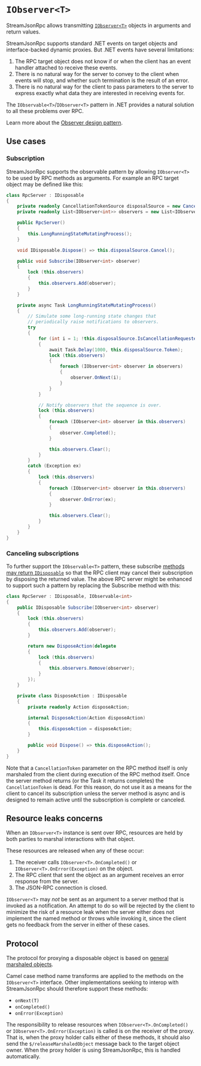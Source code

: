 # `IObserver<T>`

StreamJsonRpc allows transmitting [`IObserver<T>`](https://learn.microsoft.com/dotnet/api/system.iobserver-1) objects in arguments and return values.

StreamJsonRpc supports standard .NET events on target objects and interface-backed dynamic proxies.
But .NET events have several limitations:

1. The RPC target object does not know if or when the client has an event handler attached to receive these events.
1. There is no natural way for the server to convey to the client when events will stop, and whether such termination is the result of an error.
1. There is no natural way for the client to pass parameters to the server to express exactly what data they are interested in receiving events for.

The `IObservable<T>`/`IObserver<T>` pattern in .NET provides a natural solution to all these problems over RPC.

Learn more about the [Observer design pattern](https://docs.microsoft.com/en-us/dotnet/standard/events/observer-design-pattern).

## Use cases

### Subscription

StreamJsonRpc supports the observable pattern by allowing `IObserver<T>` to be used by RPC methods as arguments.
For example an RPC target object may be defined like this:

```cs
class RpcServer : IDisposable
{
    private readonly CancellationTokenSource disposalSource = new CancellationTokenSource();
    private readonly List<IObserver<int>> observers = new List<IObserver<int>>();

    public RpcServer()
    {
        this.LongRunningStateMutatingProcess();
    }

    void IDisposable.Dispose() => this.disposalSource.Cancel();

    public void Subscribe(IObserver<int> observer)
    {
        lock (this.observers)
        {
            this.observers.Add(observer);
        }
    }

    private async Task LongRunningStateMutatingProcess()
    {
        // Simulate some long-running state changes that
        // periodically raise notifications to observers.
        try
        {
            for (int i = 1; !this.disposalSource.IsCancellationRequested; i++)
            {
                await Task.Delay(1000, this.disposalSource.Token);
                lock (this.observers)
                {
                    foreach (IObserver<int> observer in observers)
                    {
                        observer.OnNext(i);
                    }
                }
            }

            // Notify observers that the sequence is over.
            lock (this.observers)
            {
                foreach (IObserver<int> observer in this.observers)
                {
                    observer.Completed();
                }

                this.observers.Clear();
            }
        }
        catch (Exception ex)
        {
            lock (this.observers)
            {
                foreach (IObserver<int> observer in this.observers)
                {
                    observer.OnError(ex);
                }

                this.observers.Clear();
            }
        }
    }
}
```

### Canceling subscriptions

To further support the `IObservable<T>` pattern, these subscribe [methods may return `IDisposable`](disposable.md) so that the RPC client may cancel their subscription by disposing the returned value.
The above RPC server might be enhanced to support such a pattern by replacing the Subscribe method with this:

```cs
class RpcServer : IDisposable, IObservable<int>
{
    public IDisposable Subscribe(IObserver<int> observer)
    {
        lock (this.observers)
        {
            this.observers.Add(observer);
        }

        return new DisposeAction(delegate
        {
            lock (this.observers)
            {
                this.observers.Remove(observer);
            }
        });
    }

    private class DisposeAction : IDisposable
    {
        private readonly Action disposeAction;

        internal DisposeAction(Action disposeAction)
        {
            this.disposeAction = disposeAction;
        }

        public void Dispose() => this.disposeAction();
    }
}
```

Note that a `CancellationToken` parameter on the RPC method itself is only marshaled from the client during execution of the RPC method itself.
Once the server method returns (or the Task it returns completes) the `CancellationToken` is dead.
For this reason, do not use it as a means for the client to cancel its subscription unless the server method
is async and is designed to remain active until the subscription is complete or canceled.

## Resource leaks concerns

When an `IObserver<T>` instance is sent over RPC, resources are held by both parties to marshal interactions
with that object.

These resources are released when any of these occur:

1. The receiver calls `IObserver<T>.OnCompleted()` or `IObserver<T>.OnError(Exception)` on the object.
1. The RPC client that sent the object as an argument receives an error response from the server.
1. The JSON-RPC connection is closed.

`IObserver<T>` may *not* be sent as an argument to a server method that is invoked as a notification.
An attempt to do so will be rejected by the client to minimize the risk of a resource leak when
the server either does not implement the named method or throws while invoking it,
since the client gets no feedback from the server in either of these cases.

## Protocol

The protocol for proxying a disposable object is based on [general marshaled objects](general_marshaled_objects.md).

Camel case method name transforms are applied to the methods on the `IObserver<T>` interface.
Other implementations seeking to interop with StreamJsonRpc should therefore support these methods:

* `onNext(T)`
* `onCompleted()`
* `onError(Exception)`

The responsibility to release resources when `IObserver<T>.OnCompleted()` or `IObserver<T>.OnError(Exception)` is called is on the receiver of the proxy.
That is, when the proxy holder calls either of these methods, it should also send the `$/releaseMarshaledObject` message back to the target object owner. When the proxy holder is using StreamJsonRpc, this is handled automatically.
